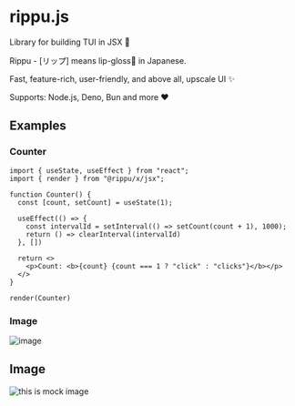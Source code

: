 # rippu.js
Library for building TUI in JSX 💄

Rippu - [リップ] means lip-gloss💄 in Japanese.

Fast, feature-rich, user-friendly, and above all, upscale UI ✨

Supports: Node.js, Deno, Bun and more :heart:

## Examples

### Counter

```tsx
import { useState, useEffect } from "react";
import { render } from "@rippu/x/jsx";

function Counter() {
  const [count, setCount] = useState(1);

  useEffect(() => {
    const intervalId = setInterval(() => setCount(count + 1), 1000);
    return () => clearInterval(intervalId)
  }, [])

  return <>
    <p>Count: <b>{count} {count === 1 ? "click" : "clicks"}</b></p>
  </>
}

render(Counter)
```

### Image
![image](https://github.com/EdamAme-x/rippu.js/assets/121654029/27076ab8-e098-4d8a-999d-bc97fc3d9a92)


## Image
<img src="https://raw.githubusercontent.com/Yomguithereal/react-blessed/master/img/demo.gif" alt="this is mock image" />
